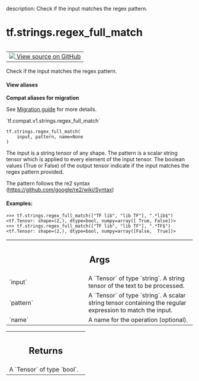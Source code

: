 description: Check if the input matches the regex pattern.

<div itemscope itemtype="http://developers.google.com/ReferenceObject">
<meta itemprop="name" content="tf.strings.regex_full_match" />
<meta itemprop="path" content="Stable" />
</div>

# tf.strings.regex_full_match

<!-- Insert buttons and diff -->

<table class="tfo-notebook-buttons tfo-api nocontent" align="left">
<td>
  <a target="_blank" href="https://github.com/tensorflow/tensorflow/blob/r2.2/tensorflow/python/ops/string_ops.py#L48-L69">
    <img src="https://www.tensorflow.org/images/GitHub-Mark-32px.png" />
    View source on GitHub
  </a>
</td>
</table>



Check if the input matches the regex pattern.

<section class="expandable">
  <h4 class="showalways">View aliases</h4>
  <p>
<b>Compat aliases for migration</b>
<p>See
<a href="https://www.tensorflow.org/guide/migrate">Migration guide</a> for
more details.</p>
<p>`tf.compat.v1.strings.regex_full_match`</p>
</p>
</section>

<pre class="devsite-click-to-copy prettyprint lang-py tfo-signature-link">
<code>tf.strings.regex_full_match(
    input, pattern, name=None
)
</code></pre>



<!-- Placeholder for "Used in" -->

The input is a string tensor of any shape. The pattern is a scalar
string tensor which is applied to every element of the input tensor.
The boolean values (True or False) of the output tensor indicate
if the input matches the regex pattern provided.

The pattern follows the re2 syntax (https://github.com/google/re2/wiki/Syntax)

#### Examples:



```
>>> tf.strings.regex_full_match(["TF lib", "lib TF"], ".*lib$")
<tf.Tensor: shape=(2,), dtype=bool, numpy=array([ True, False])>
>>> tf.strings.regex_full_match(["TF lib", "lib TF"], ".*TF$")
<tf.Tensor: shape=(2,), dtype=bool, numpy=array([False,  True])>
```

<!-- Tabular view -->
 <table class="responsive fixed orange">
<colgroup><col width="214px"><col></colgroup>
<tr><th colspan="2"><h2 class="add-link">Args</h2></th></tr>

<tr>
<td>
`input`
</td>
<td>
A `Tensor` of type `string`.
A string tensor of the text to be processed.
</td>
</tr><tr>
<td>
`pattern`
</td>
<td>
A `Tensor` of type `string`.
A scalar string tensor containing the regular expression to match the input.
</td>
</tr><tr>
<td>
`name`
</td>
<td>
A name for the operation (optional).
</td>
</tr>
</table>



<!-- Tabular view -->
 <table class="responsive fixed orange">
<colgroup><col width="214px"><col></colgroup>
<tr><th colspan="2"><h2 class="add-link">Returns</h2></th></tr>
<tr class="alt">
<td colspan="2">
A `Tensor` of type `bool`.
</td>
</tr>

</table>

